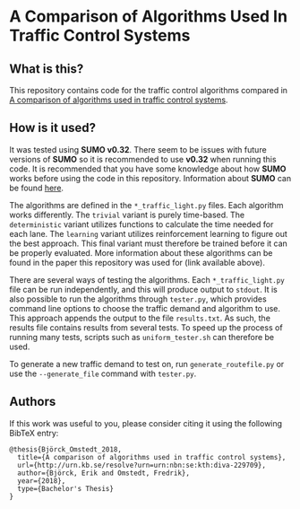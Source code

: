 # A Comparison of Algorithms Used In Traffic Control Systems

## What is this?

This repository contains code for the traffic control algorithms compared in [A comparison of algorithms used in traffic control systems](http://kth.diva-portal.org/smash/record.jsf?pid=diva2%3A1214166&dswid=-3314).

## How is it used?

It was tested using **SUMO v0.32**. There seem to be issues with future versions of **SUMO** so it is recommended to use **v0.32** when running this code. It is recommended that you have some knowledge about how **SUMO** works before using the code in this repository. Information about **SUMO** can be found [here](https://sumo.dlr.de/docs/index.html).

The algorithms are defined in the `*_traffic_light.py` files. Each algorithm works differently. The `trivial` variant is purely time-based. The `deterministic` variant utilizes functions to calculate the time needed for each lane. The `learning` variant utilizes reinforcement learning to figure out the best approach. This final variant must therefore be trained before it can be properly evaluated. More information about these algorithms can be found in the paper this repository was used for (link available above).

There are several ways of testing the algorithms. Each `*_traffic_light.py` file can be run independently, and this will produce output to `stdout`. It is also possible to run the algorithms through `tester.py`, which provides command line options to choose the traffic demand and algorithm to use. This approach appends the output to the file `results.txt`. As such, the results file contains results from several tests. To speed up the process of running many tests, scripts such as `uniform_tester.sh` can therefore be used. 

To generate a new traffic demand to test on, run `generate_routefile.py` or use the `--generate_file` command with `tester.py`.

## Authors

If this work was useful to you, please consider citing it using the following BibTeX entry:
```
@thesis{Björck_Omstedt_2018, 
  title={A comparison of algorithms used in traffic control systems},
  url={http://urn.kb.se/resolve?urn=urn:nbn:se:kth:diva-229709},
  author={Björck, Erik and Omstedt, Fredrik},
  year={2018},
  type={Bachelor's Thesis}
}
```
